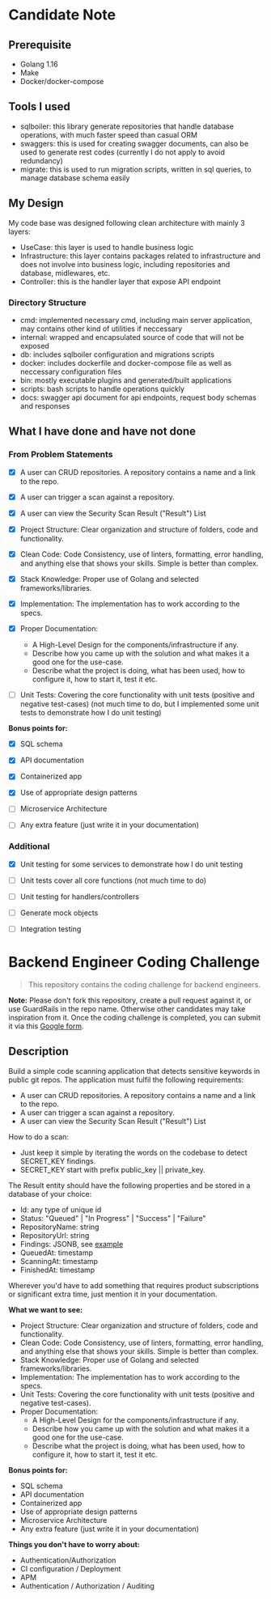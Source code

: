 

# Candidate Note



## Prerequisite
- Golang 1.16
- Make 
- Docker/docker-compose

## Tools I used 

- sqlboiler: this library generate repositories that handle database operations, with much faster speed than casual ORM 
- swaggers: this is used for creating swagger documents, can also be used to
generate rest codes (currently I do not apply to avoid redundancy)
- migrate: this is used to run migration scripts, written in sql queries, to manage database schema easily

## My Design

My code base was designed following clean architecture with mainly 3 layers:
- UseCase: this layer is used to handle business logic
- Infrastructure: this layer contains packages related to infrastructure and does not involve into business logic, including repositories and database, midlewares, etc.
- Controller: this is the handler layer that expose API endpoint  


### Directory Structure
- cmd: implemented necessary cmd, including main server application, may contains other kind of utilities if neccessary
- internal: wrapped and encapsulated source of code that will not be exposed
- db: includes sqlboiler configuration and migrations scripts
- docker: includes dockerfile and docker-compose file as well as neccessary configuration files
- bin: mostly executable plugins and generated/built applications
- scripts: bash scripts to handle  operations quickly
- docs: swagger api document for api endpoints, request body schemas and responses  

## What I have done and have not done

### From Problem Statements
- [x] A user can CRUD repositories. A repository contains a name and a link to the repo.
- [x] A user can trigger a scan against a repository.
- [x] A user can view the Security Scan Result ("Result") List

- [x] Project Structure: Clear organization and structure of folders, code and functionality.
- [x] Clean Code: Code Consistency, use of linters, formatting, error handling, and anything else that shows your skills. Simple is better than complex.
- [x] Stack Knowledge: Proper use of Golang and selected frameworks/libraries.
- [x] Implementation: The implementation has to work according to the specs.
- [x] Proper Documentation: 
    - A High-Level Design for the components/infrastructure if any.
    - Describe how you came up with the solution and what makes it a good one for the use-case.
    - Describe what the project is doing, what has been used, how to configure it, how to start it, test it etc.

- [  ] Unit Tests: Covering the core functionality with unit tests (positive and negative test-cases) 
(not much time to do, but I implemented some unit tests to demonstrate how I do unit testing)

**Bonus points for:**
- [x] SQL schema
- [x] API documentation
- [x] Containerized app
- [x] Use of appropriate design patterns
- [  ] Microservice Architecture
- [  ] Any extra feature (just write it in your documentation)



### Additional
- [x] Unit testing for some services to demonstrate how I do unit testing
- [ ] Unit tests cover all core functions (not much time to do)
- [ ] Unit testing for handlers/controllers
- [ ] Generate mock objects
- [ ] Integration testing



# Backend Engineer Coding Challenge



> This repository contains the coding challenge for backend engineers.

**Note:** Please don't fork this repository, create a pull request against it, or use GuardRails in the repo name. Otherwise other candidates may take inspiration from it. Once the coding challenge is completed, you can submit it via this [Google form](https://forms.gle/i5nZWZKoUnTWj3td9).

## Description

Build a simple code scanning application that detects sensitive keywords in public git repos.
The application must fulfil the following requirements:
- A user can CRUD repositories. A repository contains a name and a link to the repo.
- A user can trigger a scan against a repository.
- A user can view the Security Scan Result ("Result") List

How to do a scan:
- Just keep it simple by iterating the words on the codebase to detect SECRET_KEY findings.
- SECRET_KEY start with prefix public_key || private_key.

The Result entity should have the following properties and be stored in a database of your choice:
- Id: any type of unique id
- Status: "Queued" | "In Progress" | "Success" | "Failure"
- RepositoryName: string
- RepositoryUrl: string
- Findings: JSONB, see [example](example-findings.json)
- QueuedAt: timestamp
- ScanningAt: timestamp
- FinishedAt: timestamp

Wherever you'd have to add something that requires product subscriptions or significant extra time, just mention it in your documentation.

**What we want to see:**
- Project Structure: Clear organization and structure of folders, code and functionality.
- Clean Code: Code Consistency, use of linters, formatting, error handling, and anything else that shows your skills. Simple is better than complex.
- Stack Knowledge: Proper use of Golang and selected frameworks/libraries.
- Implementation: The implementation has to work according to the specs.
- Unit Tests: Covering the core functionality with unit tests (positive and negative test-cases).
- Proper Documentation: 
    - A High-Level Design for the components/infrastructure if any.
    - Describe how you came up with the solution and what makes it a good one for the use-case.
    - Describe what the project is doing, what has been used, how to configure it, how to start it, test it etc.

**Bonus points for:**
- SQL schema
- API documentation
- Containerized app
- Use of appropriate design patterns
- Microservice Architecture
- Any extra feature (just write it in your documentation)

**Things you don't have to worry about:**

- Authentication/Authorization
- CI configuration / Deployment
- APM
- Authentication / Authorization / Auditing
